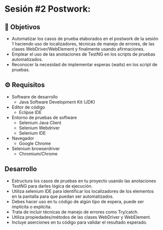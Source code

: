 # Sesión #2 Postwork: 

## :dart: Objetivos

- Automatizar los casos de prueba elaborados en el postwork de la sesión 1 haciendo uso de localizadores, técnicas de manejo de errores, de las clases WebDriver/WebElement y finalmente usando afirmaciones.
- Emplear el uso de las anotaciones de TestNG en los scripts de pruebas automatizados.
- Reconocer la necesidad de implementar esperas (waits) en los script de pruebas.



## ⚙ Requisitos

- Software de desarrollo
    - Java Software Development Kit (JDK)
- Editor de código
    - Eclipse IDE
- Entorno de pruebas de software
    - Selenium Java Client
    - Selenium Webdriver
    - Selenium IDE
- Navegador
    - Google Chrome
- Selenium browserdriver
    - Chromium/Chrome


## Desarrollo
- Estructura los casos de pruebas en tu proyecto usando las anotaciones TestNG para darles lógica de ejecución.
- Utiliza selenium IDE para identificar los localizadores de los elementos en la pantalla para que puedan ser automatizados.
- Debes hacer uso en tu código de algún tipo de espera, puede ser implícita o explícita.
- Trata de incluir técnicas de manejo de errores como Try/catch.
- Utiliza propiedades/métodos de las clases WebDriver y WebElement.
- Incluye aserciones en tu código para validar el resultado esperado.
